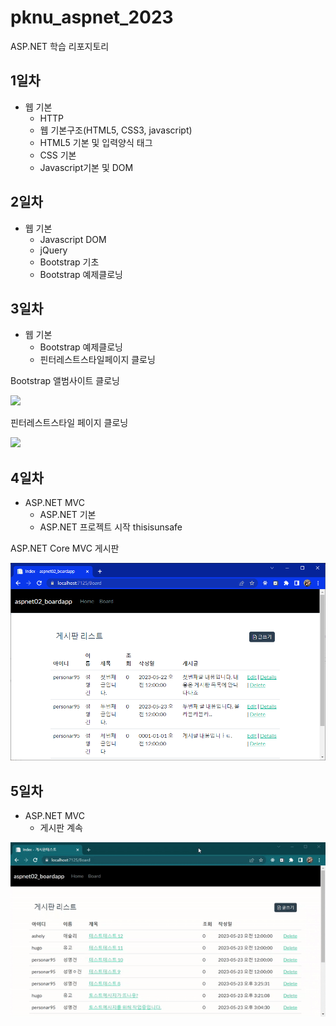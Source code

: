 # pknu_aspnet_2023
ASP.NET 학습 리포지토리

## 1일차
- 웹 기본
    - HTTP
    - 웹 기본구조(HTML5, CSS3, javascript)
    - HTML5 기본 및 입력양식 태그
    - CSS 기본
    - Javascript기본 및 DOM

## 2일차
- 웹 기본
    - Javascript DOM
    - jQuery
    - Bootstrap 기초
    - Bootstrap 예제클로닝

## 3일차
- 웹 기본
    - Bootstrap 예제클로닝
    - 핀터레스트스타일페이지 클로닝
 
 Bootstrap 앨범사이트 클로닝

 <img src="https://github.com/KOOJAIN/pknu_aspnet_2023/blob/main/images/aspnet01.gif?raw=true" width="700" >

 핀터레스트스타일 페이지 클로닝

 <img src="https://github.com/KOOJAIN/pknu_aspnet_2023/blob/main/images/aspnet02.gif?raw=true" width="700">

 ## 4일차
 - ASP.NET MVC
    - ASP.NET 기본
    - ASP.NET 프로젝트 시작
    thisisunsafe

ASP.NET Core MVC 게시판

 <img src="https://github.com/KOOJAIN/pknu_aspnet_2023/blob/main/images/aspnet03.png?raw=true" width="700">

## 5일차
- ASP.NET MVC
    - 게시판 계속

<img src="https://github.com/KOOJAIN/pknu_aspnet_2023/blob/main/images/aspnet04.gif?raw=true" width="700">
